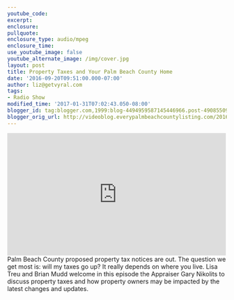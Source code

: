 ```yaml
---
youtube_code:
excerpt:
enclosure:
pullquote:
enclosure_type: audio/mpeg
enclosure_time:
use_youtube_image: false
youtube_alternate_image: /img/cover.jpg
layout: post
title: Property Taxes and Your Palm Beach County Home
date: '2016-09-20T09:51:00.000-07:00'
author: liz@getvyral.com
tags:
- Radio Show
modified_time: '2017-01-31T07:02:43.050-08:00'
blogger_id: tag:blogger.com,1999:blog-4494959587145446966.post-4908550953779690749
blogger_orig_url: http://videoblog.everypalmbeachcountylisting.com/2016/09/property-taxes-and-your-palm-beach.html
---
```

<iframe allowfullscreen="" allowtransparency="true" frameborder="0" height="282" scrolling="no" src="https://www.iheart.com/video/know-your-s-pbcs-property-taxes-27256898/?embed=true&amp;autoStart=false&amp;share=http://wjno.iheart.com/media/play/27256898/&amp;siteid=1182" width="502"></iframe>
Palm Beach County proposed property tax notices are out. The question we get most is: will my taxes go up?  It really depends on where you live. Lisa Treu and Brian Mudd welcome in this episode the Appraiser Gary Nikolits to discuss property taxes and how property owners may be impacted by the latest changes and updates.
